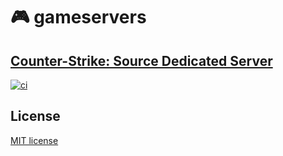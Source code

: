 # 🎮 gameservers

## [Counter-Strike: Source Dedicated Server](cstrike-srcds/README.md)

[![ci](https://github.com/paulomu/gameservers/actions/workflows/cstrike-srcds.yml/badge.svg)](https://github.com/paulomu/gameservers/actions?query=workflow:%22GitHub%20CI:%20cstrike-srcds%22%20branch:master)

## License

[MIT license](LICENSE)
